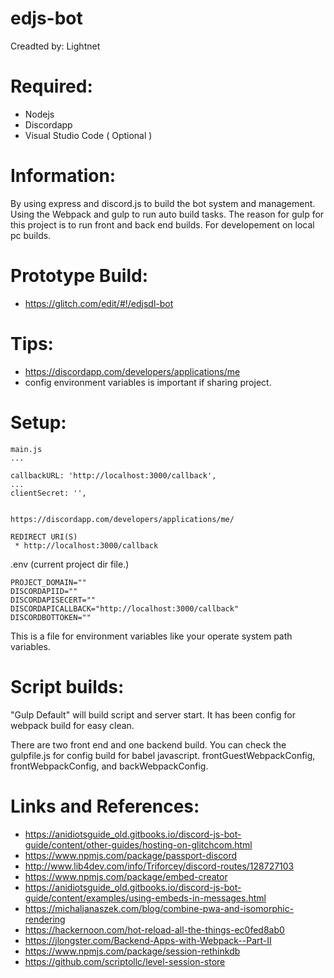 # edjs-bot

Creadted by: Lightnet

# Required:
 * Nodejs
 * Discordapp
 * Visual Studio Code ( Optional )

# Information:
 By using express and discord.js to build the bot system and management. Using the Webpack and gulp to run auto build tasks. The reason for gulp for this project is to run front and back end builds. For developement on local pc builds.

# Prototype Build:
 * https://glitch.com/edit/#!/edjsdl-bot

# Tips:
 * https://discordapp.com/developers/applications/me
 * config environment variables is important if sharing project.

# Setup:
```
main.js
...

callbackURL: 'http://localhost:3000/callback',
...
clientSecret: '',


https://discordapp.com/developers/applications/me/

REDIRECT URI(S)
 * http://localhost:3000/callback

```

.env (current project dir file.)
```
PROJECT_DOMAIN=""
DISCORDAPIID=""
DISCORDAPISECERT=""
DISCORDAPICALLBACK="http://localhost:3000/callback"
DISCORDBOTTOKEN=""
```
This is a file for environment variables like your operate system path variables.

# Script builds:
 "Gulp Default" will build script and server start. It has been config for webpack build for easy clean.

 There are two front end and one backend build. You can check the gulpfile.js for config build for babel javascript. frontGuestWebpackConfig, frontWebpackConfig, and backWebpackConfig.


# Links and References:
 * https://anidiotsguide_old.gitbooks.io/discord-js-bot-guide/content/other-guides/hosting-on-glitchcom.html
 * https://www.npmjs.com/package/passport-discord
 * http://www.lib4dev.com/info/Triforcey/discord-routes/128727103
 * https://www.npmjs.com/package/embed-creator
 * https://anidiotsguide_old.gitbooks.io/discord-js-bot-guide/content/examples/using-embeds-in-messages.html
 * https://michaljanaszek.com/blog/combine-pwa-and-isomorphic-rendering
 * https://hackernoon.com/hot-reload-all-the-things-ec0fed8ab0
 * https://jlongster.com/Backend-Apps-with-Webpack--Part-II
 * https://www.npmjs.com/package/session-rethinkdb
 * https://github.com/scriptollc/level-session-store